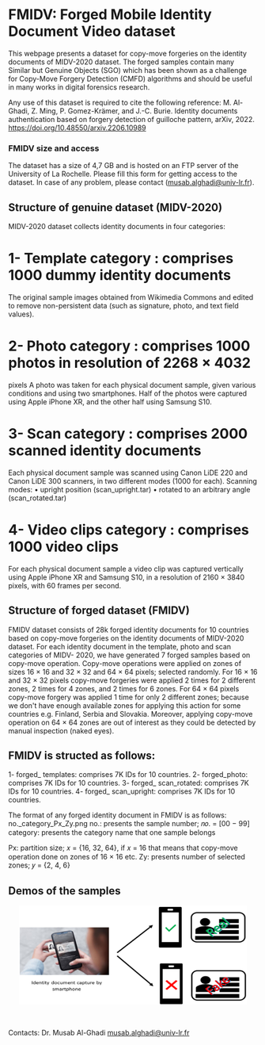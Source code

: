 # FMIDV: Forged Mobile Identity Document Video dataset

This webpage presents a dataset for copy-move forgeries on the identity documents of MIDV-2020 dataset. The forged samples contain many Similar but Genuine Objects (SGO) which has been shown as a challenge for Copy-Move Forgery Detection (CMFD) algorithms and should be useful in many works in digital forensics research.

Any use of this dataset is required to cite the following reference:
M. Al-Ghadi, Z. Ming, P. Gomez-Krämer, and J.-C. Burie. Identity documents authentication based on forgery detection of guilloche pattern, arXiv, 2022.
https://doi.org/10.48550/arxiv.2206.10989

### FMIDV size and access
The dataset has a size of 4,7 GB and is hosted on an FTP server of the University of La Rochelle. Please fill this form for getting access to the dataset. In  case of any problem, please contact (musab.alghadi@univ-lr.fr).

## Structure of genuine dataset (MIDV-2020)
MIDV-2020 dataset collects identity documents in four categories:
# 1-	Template category : comprises 1000 dummy identity documents
The original sample images obtained from Wikimedia Commons and edited to remove non-persistent data (such as signature, photo, and text field values).

# 2-	Photo category : comprises 1000 photos in resolution of 2268 × 4032
pixels
A photo was taken for each physical document sample, given various conditions and using two smartphones. Half of the photos were captured using Apple iPhone XR, and the other half using Samsung S10.
# 3-	Scan category : comprises 2000 scanned identity documents
Each physical document sample was scanned using Canon LiDE 220 and Canon LiDE 300 scanners, in two different modes (1000 for each).
Scanning modes: 
•	upright position (scan_upright.tar)
•	rotated to an arbitrary angle (scan_rotated.tar)
# 4-	Video clips category : comprises 1000 video clips
For each physical document sample a video clip was captured vertically using Apple iPhone XR and Samsung S10, in a resolution of 2160 × 3840 pixels, with 60 frames per second.


## Structure of forged dataset (FMIDV)
FMIDV dataset consists of 28k forged identity documents for 10 countries based on copy-move forgeries on the identity documents of MIDV-2020 dataset.
For each identity document in the template, photo and scan categories of MIDV- 2020, we have generated 7 forged samples based on copy-move operation.
Copy-move operations were applied on zones of sizes 16 × 16 and 32 × 32 and 64 × 64 pixels; selected randomly.
For 16 × 16 and 32 × 32 pixels copy-move forgeries were applied 2 times for 2
different zones, 2 times for 4 zones, and 2 times for 6 zones.
For 64 × 64 pixels copy-move forgery was applied 1 time for only 2 different zones; because we don't have enough available zones for applying this action for some countries e.g. Finland, Serbia and Slovakia. Moreover, applying copy-move operation on 64 × 64 zones are out of interest as they could be detected by manual inspection (naked eyes).

## FMIDV is structed as follows:
1-	forged_ templates: comprises 7K IDs for 10 countries.
2-	forged_photo: comprises 7K IDs for 10 countries.
3-	forged_ scan_rotated: comprises 7K IDs for 10 countries.
4-	forged_ scan_upright: comprises 7K IDs for 10 countries.


The format of any forged identity document in FMIDV is as follows: no._category_Px_Zy.png
no.: presents the sample number; 𝑛𝑜. = [00 − 99]
category: presents the category name that one sample belongs
 
Px: partition size; 𝑥 = {16, 32, 64}, if 𝑥 = 16 that means that copy-move operation done on zones of 16 × 16 etc.
Zy: presents number of selected zones; 𝑦 = {2, 4, 6}


## Demos of the samples
<p align="center">
<img width="460" height="200" src="blob/ControlingID.png">
</p>
 <br />
 

Contacts:
Dr. Musab Al-Ghadi musab.alghadi@univ-lr.fr

